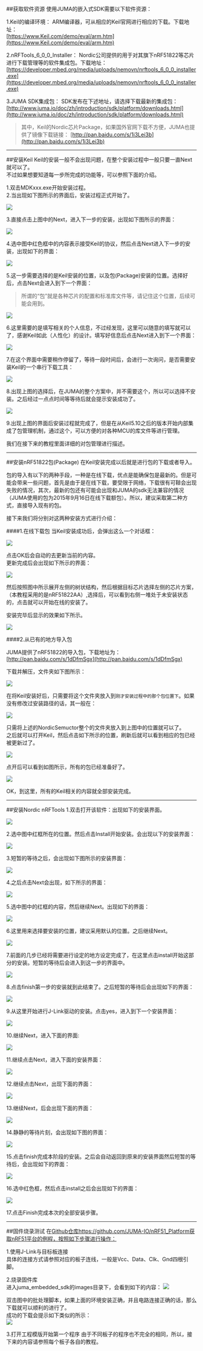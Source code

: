 
##获取软件资源
使用JUMA的嵌入式SDK需要以下软件资源：

1.Keil的编译环境：
	ARM编译器，可从相应的Keil官网进行相应的下载。下载地址：  
	[https://www.Keil.com/demo/eval/arm.htm](https://www.Keil.com/demo/eval/arm.htm)	

2.nRFTools_6_0_0_Installer：
	Nordic公司提供的用于对其旗下nRF51822等芯片进行下载管理等的软件集成包。下载地址：  
	[https://developer.mbed.org/media/uploads/nemovn/nrftools_6_0_0_installer.exe](https://developer.mbed.org/media/uploads/nemovn/nrftools_6_0_0_installer.exe)

3.JUMA SDK集成包：
	SDK发布在下述地址，请选择下载最新的集成包：  
	[http://www.juma.io/doc/zh/introduction/sdk/platform/downloads.html](http://www.juma.io/doc/zh/introduction/sdk/platform/downloads.html)  


>其中，Keil的Nordic芯片Package，如果国外官网下载不方便，JUMA也提供了镜像下载链接：
	[http://pan.baidu.com/s/1i3Lei3b](http://pan.baidu.com/s/1i3Lei3b)


***
##安装Keil
Keil的安装一般不会出现问题，在整个安装过程中一般只要一直Next就可以了。  
不过如果想要知道每一步所完成的功能等，可以参照下面的介绍。	

1.双击MDKxxx.exe开始安装过程。  
2.当出现如下图所示的界面后，安装过程正式开始了。  

![](./Keil_install/0001.png)

3.直接点击上图中的Next，进入下一步的安装，出现如下图所示的界面：  

![](./Keil_install/0002.png)

4.选中图中红色框中的内容表示接受Keil的协议，然后点击Next进入下一步的安装，出现如下的界面：  

![](./Keil_install/0003.png)

5.这一步需要选择的是Keil安装的位置，以及包(Package)安装的位置。选择好后，点击Next会进入到下一个界面：  
> 所谓的“包”就是各种芯片的配置和标准库文件等，请记住这个位置，后续可能会用到。

![](./Keil_install/0004.png)

6.这里需要的是填写相关的个人信息，不过经发现，这里可以随意的填写就可以了，感谢Keil如此（人性化）的设计。填写好信息后点击Next进入到下一个界面：  

![](./Keil_install/0005.png)

7.在这个界面中需要稍作停留了，等待一段时间后，会进行一次询问，是否需要安装Keil的一个串行下载工具：  

![](./Keil_install/0006.png)

8.出现上图的选择后，在JUMA的整个方案中，并不需要这个，所以可以选择不安装。之后经过一点点时间等等待后就会提示安装成功了。

![](./Keil_install/0007.png)

9.出现上图的界面后安装过程就完成了，但是在从Keil5.10之后的版本开始内部集成了包管理机制，通过这个，可以方便的对各种MCU的库文件等进行管理。

我们在接下来的教程里面详细的对包管理进行描述。  

***
##安装nRF51822包(Package)
在Keil安装完成以后就是进行包的下载或者导入。  

包的导入有以下的两种手段，一种是在线下载，优点是能确保包是最新的。但是可能会带来一些问题，首先是由于是在线下载，要受限于网络，下载很有可鞥会出现失败的情况，其次，最新的包还有可能会出现和JUMA的sdk无法兼容的情况（JUMA使用的包为2015年9月16日在线下载额包）。所以，建议采取第二种方式，直接导入现有的包。  

接下来我们将分别对这两种安装方式进行介绍：  

####1.在线下载包
当Keil安装成功后，会弹出这么一个对话框：  

![](./Keil_install/0008.png)

点击OK后会自动的去更新当前的内容。  
更新完成后会出现如下所示的界面：

![](./Keil_install/0009.png)

然后按照图中所示展开左侧的树状结构，然后根据目标芯片选择左侧的芯片方案，（本教程采用的是nRF51822AA）,选择后，可以看到右侧一堆处于未安装状态的，点击就可以开始在线的安装了。  

安装完毕后显示的效果如下所示。

![](./Keil_install/0010.png)

####2.从已有的地方导入包

JUMA提供了nRF51822的导入包，下载地址为：  
[http://pan.baidu.com/s/1dDfmSgx](http://pan.baidu.com/s/1dDfmSgx)

下载并解压，文件夹如下图所示：  

![](./Keil_install/0011.png)

在将Keil安装好后，只需要将这个文件夹放入到`刚才安装过程中的那个包位置下`。如果没有修改过安装路径的话，其一般在：  

![](./Keil_install/0012.png)

只需将上述的NordicSemuctor整个的文件夹放入到上图中的位置就可以了。  
之后就可以打开Keil，然后点击如下所示的位置，刷新后就可以看到相应的包已经被更新过了。  

![](./Keil_install/0013.png)

点开后可以看到如图所示，所有的包已经准备好了。  

![](./Keil_install/0014.png)

OK，到这里，所有的Keil相关的内容就全部安装完成。


***
##安装Nordic nRFTools
1.双击打开该软件：出现如下的安装界面。  

![](./nRFTools_install/00002.png)

2.选中图中红框所在的位置。然后点击Install开始安装。会出现以下的安装界面：  

![](./nRfTools_install/00003.png)

3.短暂的等待之后，会出现如下图所示的安装界面：  

![](./nRFTools_install/00004.png)

4.之后点击Next会出现，如下所示的界面：  

![](./nRFTools_install/00005.png)

5.选中图中的红框的内容，然后继续Next。出现如下的界面：  

![](./nRFTools_install/00006.png)

6.这里用来选择要安装的位置，建议采用默认的位置。之后继续Next。  

![](./nRFTools_install/00007.png)

7.前面的几步已经将需要进行设定的地方设定完成了，在这里点击install开始这部分的安装。短暂的等待后会进入到这一步的界面中。  

![](./nRFTools_install/00008.png)

8.点击finish第一步的安装就到此结束了。之后短暂的等待后会出现如下的界面：  

![](./nRFTools_install/00009.png)

9.从这里开始进行J-Link驱动的安装。点击yes，进入到下一个安装界面：  

![](./nRFTools_install/00010.png)

10.继续Next，进入下面的界面:  

![](./nRFTools_install/00011.png)

11.继续点击Next，进入下面的安装界面：  

![](./nRFTools_install/00012.png)

12.继续点击Next，出现下面的界面：  

![](./nRFTools_install/00013.png)

13.继续Next，后会出现下面的界面：  

![](./nRFTools_install/00014.png)

14.静静的等待片刻，会出现如下图的界面：  

![](./nRFTools_install/00015.png)

15.点击finish完成本阶段的安装。之后会自动返回到原来的安装界面然后短暂的等待后，会出现如下的界面：  

![](./nRFTools_install/00016.png)

16.选中红色框，然后点击install之后会出现如下的界面：  

![](./nRFTools_install/00017.png)

17.点击Finish完成本次的全部安装步骤。  

***
##固件烧录测试
在[Github仓库]()https://github.com/JUMA-IO/nRF51_Platform获取nRF51平台的例程，按照如下步骤进行操作：  

1.使用J-Link与目标板连接  
具体的连接方式请参照对应的板子连线，一般是Vcc、Data、Clk、Gnd四根引脚。

2.烧录固件库  
进入juma_embedded_sdk的images目录下，会看到如下的内容：
![](./juma_sdk_flash/0001.png)

双击图中的批处理脚本，如果上面的环境安装正确，并且电路连接正确的话，那么下载就可以顺利的进行了。  
成功的下载会提示如下类似的所示：  
![](./juma_sdk_flash/0002.png)

3.打开工程模版开始第一个程序
由于不同板子的程序也不完全的相同，所以，接下来的内容请参照每个板子各自的教程。
